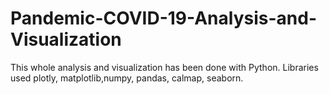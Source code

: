 # Pandemic-COVID-19-Analysis-and-Visualization

This whole analysis and visualization has been done with Python. Libraries used plotly, matplotlib,numpy, pandas, calmap, seaborn.
